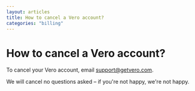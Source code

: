 ```yaml
---
layout: articles
title: How to cancel a Vero account?
categories: "billing"
---
```


# How to cancel a Vero account?

To cancel your Vero account, email [support@getvero.com](mailto:support@getvero.com).

We will cancel no questions asked – if you're not happy, we're not happy.